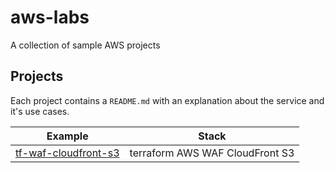 # aws-labs

A collection of sample AWS projects

## Projects

Each project contains a `README.md` with an explanation about the service and it's use cases.

| Example                                        | Stack                           |
|------------------------------------------------|---------------------------------|
| [tf-waf-cloudfront-s3](./tf-waf-cloudfront-s3) | terraform AWS WAF CloudFront S3 |
